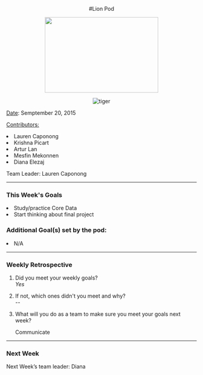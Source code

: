 <center>


#Lion Pod

<img src="http://images6.fanpop.com/image/photos/36100000/Lion-cubs-image-lion-cubs-36139556-2000-1333.jpg" width="300px" height="200px">

![tiger](http://media0.giphy.com/media/nnnFdDnnAJaM0/giphy.gif)
</center>

<u>Date</u>: Semptember 20, 2015

<u>Contributors:</u>


<li>Lauren Caponong
<li>Krishna Picart
<li>Artur Lan
<li>Mesfin Mekonnen
<li>Diana Elezaj

Team Leader: Lauren Caponong

<hr>

<h3>This Week's Goals</h3>

<li>Study/practice Core Data</li>
<li>Start thinking about final project</li>


<h3>Additional Goal(s) set by the pod:</h3>
<li>N/A</li>

<hr>

<h3>Weekly Retrospective</h3>

1. Did you meet your weekly goals? <br>
<i>Yes</i>

2. If not, which ones didn't you meet and why? <br>
<i>--</i>


3. What will you do as a team to make sure you meet your goals next week? <br>
<ul>Communicate</ul>

<hr>

<h3>Next Week</h3>

Next Week’s team leader: Diana
